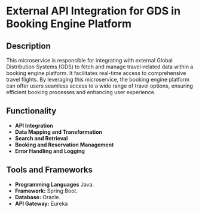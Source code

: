 <h1>External API Integration for GDS in Booking Engine Platform</h1>


<h2>Description</h2>
This microservice is responsible for integrating with external Global Distribution Systems (GDS) to fetch and manage travel-related data within a booking engine platform. It facilitates real-time access to comprehensive travel flights. By leveraging this microservice, the booking engine platform can offer users seamless access to a wide range of travel options, ensuring efficient booking processes and enhancing user experience.
<br />


<h2>Functionality</h2>
<ul>
    <li><b>API Integration</b> </li>
    <li><b>Data Mapping and Transformation</b></li>
    <li><b>Search and Retrieval</b> </li>
    <li><b>Booking and Reservation Management</b> </li>
    <li><b>Error Handling and Logging</b> </li>
</ul>


<h2>Tools and Frameworks</h2>
<ul>
    <li><b>Programming Languages</b> Java.</li>
    <li><b>Framework:</b> Spring Boot.</li>
    <li><b>Database:</b> Oracle.</li>
    <li><b>API Gateway:</b> Eureka</li>
</ul>

